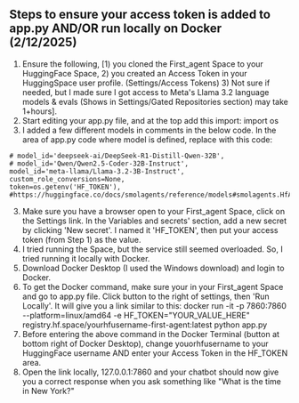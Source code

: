 ## Steps to ensure your access token is added to app.py AND/OR run locally on Docker (2/12/2025)

1. Ensure the following, [1) you cloned the First_agent Space to your HuggingFace Space, 2) you created an Access Token in your HuggingSpace user profile. (Settings/Access Tokens) 3) Not sure if needed, but I made sure I got access to Meta's Llama 3.2 language models & evals (Shows in Settings/Gated Repositories section) may take 1+hours].
2. Start editing your app.py file, and at the top add this import:
    import os
3. I added a few different models in comments in the below code. In the area of app.py code where model is defined, replace with this code:
  ```
  # model_id='deepseek-ai/DeepSeek-R1-Distill-Qwen-32B',
  # model_id='Qwen/Qwen2.5-Coder-32B-Instruct',
  model_id='meta-llama/Llama-3.2-3B-Instruct',
  custom_role_conversions=None,
  token=os.getenv('HF_TOKEN'),   #https://huggingface.co/docs/smolagents/reference/models#smolagents.HfApiModel
  ```
3. Make sure you have a browser open to your First_agent Space, click on the Settings link. In the Variables and secrets' section, add a new secret by clicking 'New secret'. I named it 'HF_TOKEN', then put your access token (from Step 1) as the value.
4. I tried running the Space, but the service still seemed overloaded. So, I tried running it locally with Docker.
5. Download Docker Desktop (I used the Windows download) and login to Docker.
6. To get the Docker command, make sure your in your First_agent Space and go to app.py file. Click button to the right of settings, then 'Run Locally'. It will give you a link similar to this:
    docker run -it -p 7860:7860 --platform=linux/amd64 -e HF_TOKEN="YOUR_VALUE_HERE" registry.hf.space/yourhfusername-first-agent:latest python app.py
7. Before entering the above command in the Docker Terminal (button at bottom right of Docker Desktop), change youorhfusername to your HuggingFace username  AND  enter your Access Token in the HF_TOKEN area.
8. Open the link locally, 127.0.0.1:7860 and your chatbot should now give you a correct response when you ask something like "What is the time in New York?"
